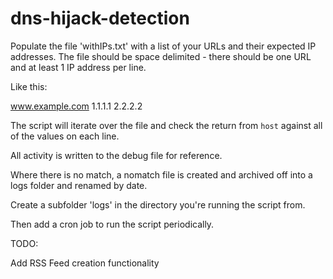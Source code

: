 # dns-hijack-detection

Populate the file 'withIPs.txt' with a list of your URLs and their expected IP addresses. The file should be space delimited - there should be one URL and at least 1 IP address per line.

Like this:

www.example.com 1.1.1.1 2.2.2.2

The script will iterate over the file and check the return from `host` against all of the values on each line.

All activity is written to the debug file for reference.

Where there is no match, a nomatch file is created and archived off into a logs folder and renamed by date.

Create a subfolder 'logs' in the directory you're running the script from.

Then add a cron job to run the script periodically.


TODO:

Add RSS Feed creation functionality

